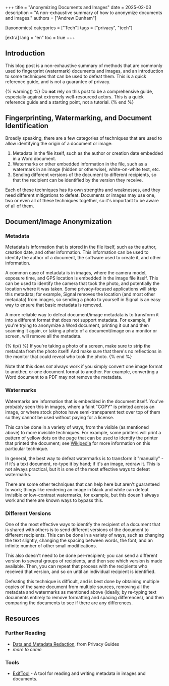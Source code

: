 +++
title = "Anonymizing Documents and Images"
date = 2025-02-03
description = "A non-exhaustive summary of how to anonymize documents and images."
authors = ["Andrew Dunham"]

[taxonomies]
categories = ["Tech"]
tags = ["privacy", "tech"]

[extra]
lang = "en"
toc = true
+++

## Introduction

This blog post is a non-exhaustive summary of methods that are commonly used to
fingerprint (watermark) documents and images, and an introduction to some
techniques that can be used to defeat them. This is a quick reference guide,
and is not a guarantee of privacy.

<!-- more -->

{% warning() %}
Do **not** rely on this post to be a comprehensive guide, especially against
extremely well-resourced actors. This is a quick reference guide and a starting
point, not a tutorial.
{% end %}

## Fingerprinting, Watermarking, and Document Identification

Broadly speaking, there are a few categories of techniques that are used to
allow identifying the origin of a document or image:

1. Metadata in the file itself, such as the author or creation date embedded in
   a Word document.
2. Watermarks or other embedded information in the file, such as a watermark in
   an image (hidden or otherwise), white-on-white text, etc.
3. Sending different versions of the document to different recipients, so that
   the recipient can be identified by the version they receive.

Each of these techniques has its own strengths and weaknesses, and they need
different mitigations to defeat. Documents or images may use one, two or even
all of these techniques together, so it's important to be aware of all of them.

## Document/Image Anonymization

### Metadata

Metadata is information that is stored in the file itself, such as the author,
creation date, and other information. This information can be used to identify
the author of a document, the software used to create it, and other
information.

A common case of metadata is in images, where the camera model, exposure time,
and GPS location is embedded in the image file itself. This can be used to
identify the camera that took the photo, and potentially the location where it
was taken. Some privacy-focused applications will strip this metadata; for
example, Signal removes the location (and most other metadata) from images, so
sending a photo to yourself in Signal is an easy way to ensure that basic
metadata is removed.

A more reliable way to defeat document/image metadata is to transform it into a
different format that does not support metadata. For example, if you're trying
to anonymize a Word document, printing it out and then scanning it again, or
taking a photo of a document/image on a monitor or screen, will remove all the
metadata.

{% tip() %}
If you're taking a photo of a screen, make sure to strip the metadata from the
photo itself! And make sure that there's no reflections in the monitor that
could reveal who took the photo.
{% end %}

Note that this does *not* always work if you simply convert one image format to
another, or one document format to another. For example, converting a Word
document to a PDF may not remove the metadata.

### Watermarks

Watermarks are information that is embedded in the document itself. You've
probably seen this in images, where a faint "COPY" is printed across an image,
or where stock photos have semi-transparent text over top of them so they
cannot be used without paying for a license.

This can be done in a variety of ways, from the visible (as mentioned above) to
more invisible techniques. For example, some printers will print a pattern of
yellow dots on the page that can be used to identify the printer that printed
the document; see [Wikipedia][printer-dots] for more information on this
particular technique.

[printer-dots]: https://en.wikipedia.org/wiki/Printer_tracking_dots

In general, the best way to defeat watermarks is to transform it "manually" -
if it's a text document, re-type it by hand; if it's an image, redraw it.  This
is not always practical, but it is one of the most effective ways to defeat
watermarks.

There are some other techniques that can help here but aren't guaranteed to
work; things like rendering an image in black and white can defeat invisible or
low-contrast watermarks, for example, but this doesn't always work and there
are known ways to bypass this.

### Different Versions

One of the most effective ways to identify the recipient of a document that is
shared with others is to send different versions of the document to different
recipients. This can be done in a variety of ways, such as changing the text
slightly, changing the spacing between words, the font, and an infinite number
of other small modifications.

This also doesn't need to be done per-recipient; you can send a different
version to several groups of recipients, and then see which version is made
available. Then, you can repeat that process with the recipients who received
that version, and so on until an individual recipient is identified.

Defeating this technique is difficult, and is best done by obtaining multiple
copies of the same document from multiple sources, removing all the metadata
and watermarks as mentioned above (ideally, by re-typing text documents
entirely to remove formatting and spacing differences), and then comparing the
documents to see if there are any differences.

## Resources

### Further Reading

- [Data and Metadata Redaction](https://www.privacyguides.org/en/data-redaction/), from Privacy Guides
- _more to come_

### Tools

- [ExifTool](https://exiftool.org/) - A tool for reading and writing metadata in
  images and documents.
